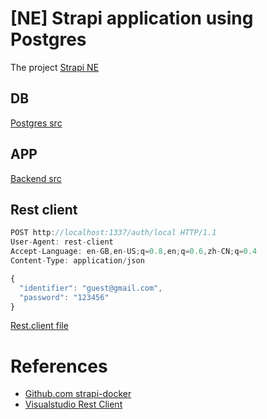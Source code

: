 # [NE] Strapi application using Postgres

The project [Strapi NE](https://github.com/itanlam/ne/projects/1)

## DB

[Postgres src](./db/README.md)

## APP

[Backend src](./backend/README.md)

## Rest client

```javascript
POST http://localhost:1337/auth/local HTTP/1.1
User-Agent: rest-client
Accept-Language: en-GB,en-US;q=0.8,en;q=0.6,zh-CN;q=0.4
Content-Type: application/json

{
  "identifier": "guest@gmail.com",
  "password": "123456"
}
```

[Rest.client file](./Rest.client)

# References

- [Github.com strapi-docker](https://github.com/strapi/strapi-docker)
- [Visualstudio Rest Client](https://marketplace.visualstudio.com/items?itemName=humao.rest-client)
